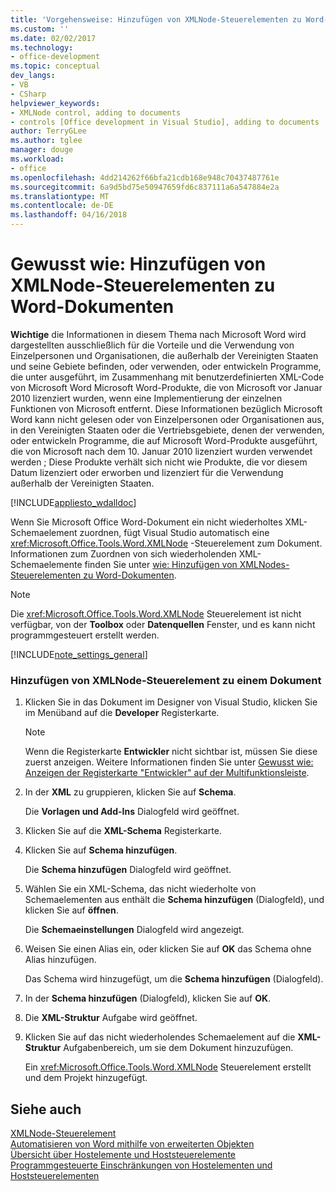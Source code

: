 ```yaml
---
title: 'Vorgehensweise: Hinzufügen von XMLNode-Steuerelementen zu Word-Dokumenten | Microsoft Docs'
ms.custom: ''
ms.date: 02/02/2017
ms.technology:
- office-development
ms.topic: conceptual
dev_langs:
- VB
- CSharp
helpviewer_keywords:
- XMLNode control, adding to documents
- controls [Office development in Visual Studio], adding to documents
author: TerryGLee
ms.author: tglee
manager: douge
ms.workload:
- office
ms.openlocfilehash: 4dd214262f66bfa21cdb168e948c70437487761e
ms.sourcegitcommit: 6a9d5bd75e50947659fd6c837111a6a547884e2a
ms.translationtype: MT
ms.contentlocale: de-DE
ms.lasthandoff: 04/16/2018
---
```

# <a name="how-to-add-xmlnode-controls-to-word-documents"></a>Gewusst wie: Hinzufügen von XMLNode-Steuerelementen zu Word-Dokumenten
  **Wichtige** die Informationen in diesem Thema nach Microsoft Word wird dargestellten ausschließlich für die Vorteile und die Verwendung von Einzelpersonen und Organisationen, die außerhalb der Vereinigten Staaten und seine Gebiete befinden, oder verwenden, oder entwickeln Programme, die unter ausgeführt, im Zusammenhang mit benutzerdefinierten XML-Code von Microsoft Word Microsoft Word-Produkte, die von Microsoft vor Januar 2010 lizenziert wurden, wenn eine Implementierung der einzelnen Funktionen von Microsoft entfernt. Diese Informationen bezüglich Microsoft Word kann nicht gelesen oder von Einzelpersonen oder Organisationen aus, in den Vereinigten Staaten oder die Vertriebsgebiete, denen der verwenden, oder entwickeln Programme, die auf Microsoft Word-Produkte ausgeführt, die von Microsoft nach dem 10. Januar 2010 lizenziert wurden verwendet werden ; Diese Produkte verhält sich nicht wie Produkte, die vor diesem Datum lizenziert oder erworben und lizenziert für die Verwendung außerhalb der Vereinigten Staaten.  
  
 [!INCLUDE[appliesto_wdalldoc](../vsto/includes/appliesto-wdalldoc-md.md)]  
  
 Wenn Sie Microsoft Office Word-Dokument ein nicht wiederholtes XML-Schemaelement zuordnen, fügt Visual Studio automatisch eine <xref:Microsoft.Office.Tools.Word.XMLNode> -Steuerelement zum Dokument. Informationen zum Zuordnen von sich wiederholenden XML-Schemaelemente finden Sie unter [wie: Hinzufügen von XMLNodes-Steuerelementen zu Word-Dokumenten](../vsto/how-to-add-xmlnodes-controls-to-word-documents.md).  
  
> [!NOTE]  
>  Die <xref:Microsoft.Office.Tools.Word.XMLNode> Steuerelement ist nicht verfügbar, von der **Toolbox** oder **Datenquellen** Fenster, und es kann nicht programmgesteuert erstellt werden.  
  
 [!INCLUDE[note_settings_general](../sharepoint/includes/note-settings-general-md.md)]  
  
### <a name="to-add-an-xmlnode-control-to-a-document"></a>Hinzufügen von XMLNode-Steuerelement zu einem Dokument  
  
1.  Klicken Sie in das Dokument im Designer von Visual Studio, klicken Sie im Menüband auf die **Developer** Registerkarte.  
  
    > [!NOTE]  
    >  Wenn die Registerkarte **Entwickler** nicht sichtbar ist, müssen Sie diese zuerst anzeigen. Weitere Informationen finden Sie unter [Gewusst wie: Anzeigen der Registerkarte "Entwickler" auf der Multifunktionsleiste](../vsto/how-to-show-the-developer-tab-on-the-ribbon.md).  
  
2.  In der **XML** zu gruppieren, klicken Sie auf **Schema**.  
  
     Die **Vorlagen und Add-Ins** Dialogfeld wird geöffnet.  
  
3.  Klicken Sie auf die **XML-Schema** Registerkarte.  
  
4.  Klicken Sie auf **Schema hinzufügen**.  
  
     Die **Schema hinzufügen** Dialogfeld wird geöffnet.  
  
5.  Wählen Sie ein XML-Schema, das nicht wiederholte von Schemaelementen aus enthält die **Schema hinzufügen** (Dialogfeld), und klicken Sie auf **öffnen**.  
  
     Die **Schemaeinstellungen** Dialogfeld wird angezeigt.  
  
6.  Weisen Sie einen Alias ein, oder klicken Sie auf **OK** das Schema ohne Alias hinzufügen.  
  
     Das Schema wird hinzugefügt, um die **Schema hinzufügen** (Dialogfeld).  
  
7.  In der **Schema hinzufügen** (Dialogfeld), klicken Sie auf **OK**.  
  
8.  Die **XML-Struktur** Aufgabe wird geöffnet.  
  
9. Klicken Sie auf das nicht wiederholendes Schemaelement auf die **XML-Struktur** Aufgabenbereich, um sie dem Dokument hinzuzufügen.  
  
     Ein <xref:Microsoft.Office.Tools.Word.XMLNode> Steuerelement erstellt und dem Projekt hinzugefügt.  
  
## <a name="see-also"></a>Siehe auch  
 [XMLNode-Steuerelement](../vsto/xmlnode-control.md)   
 [Automatisieren von Word mithilfe von erweiterten Objekten](../vsto/automating-word-by-using-extended-objects.md)   
 [Übersicht über Hostelemente und Hoststeuerelemente](../vsto/host-items-and-host-controls-overview.md)   
 [Programmgesteuerte Einschränkungen von Hostelementen und Hoststeuerelementen](../vsto/programmatic-limitations-of-host-items-and-host-controls.md)  
  
  